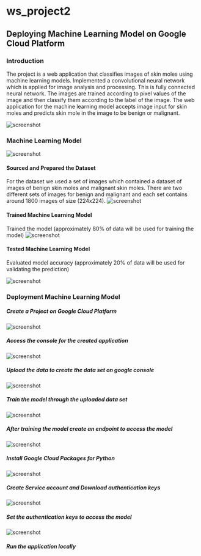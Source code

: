# ws_project2

## Deploying Machine Learning Model on Google Cloud Platform

### Introduction

The project is a web application that classifies images of skin moles using machine learning models.
Implemented a convolutional neural network which is applied for image analysis and processing.
This is fully connected neural network. The images are trained according to pixel values of the image and then classify them according to the label of the image.
The web application for the machine learning model accepts image input for skin moles and predicts skin mole in the image to be benign or malignant. 

![screenshot](screenshots/application.png)

### Machine Learning Model
![screenshot](screenshots/model_conf_matrix.png)

#### Sourced and Prepared the Dataset
For the dataset we used a set of images which contained a dataset of images of benign skin moles and malignant skin moles. 
There are two different sets of images for benign and malignant and each set contains around 1800 images of size (224x224). 
![screenshot](screenshots/ss4.png)

#### Trained Machine Learning Model
 Trained the model (approximately 80% of data will be used for training the model)
![screenshot](screenshots/ss6.png)

#### Tested Machine Learning Model
Evaluated model accuracy (approximately 20% of data will be used for validating the prediction)

![screenshot](screenshots/model_score.png)












### Deployment Machine Learning Model


##### Create a Project on Google Cloud Platform
![screenshot](screenshots/ss3.png)
##### Access the console for the created application

![screenshot](screenshots/ss5.png)

##### Upload the data to create the data set on google console
![screenshot](screenshots/ss12.png)
##### Train the model through the uploaded data set
![screenshot](screenshots/ss10.png)
##### After training the model create an endpoint to access the model

![screenshot](screenshots/ss8.png)

##### Install Google Cloud Packages for Python
![screenshot](screenshots/ss9.png)

##### Create Service account and Download authentication keys

![screenshot](screenshots/ss7.png)
##### Set the authentication keys to access the model
![screenshot](screenshots/ss13.png)
##### Run the application locally






